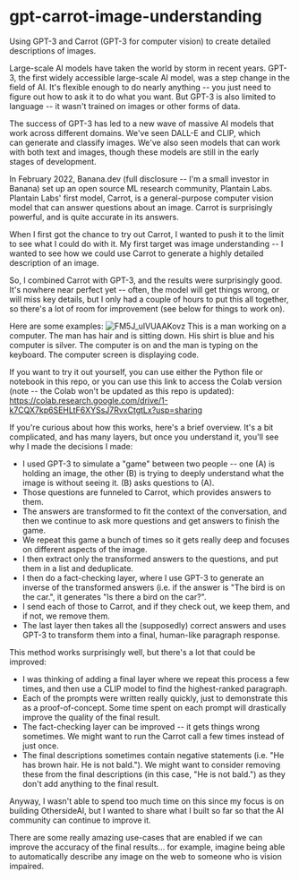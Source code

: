 # gpt-carrot-image-understanding
Using GPT-3 and Carrot (GPT-3 for computer vision) to create detailed descriptions of images.

Large-scale AI models have taken the world by storm in recent years. GPT-3, the first widely accessible large-scale AI model, was a step change in the field of AI. It's flexible enough to do nearly anything -- you just need to figure out how to ask it to do what you want. But GPT-3 is also limited to language -- it wasn't trained on images or other forms of data.

The success of GPT-3 has led to a new wave of massive AI models that work across different domains. We've seen DALL-E and CLIP, which can generate and classify images. We've also seen models that can work with both text and images, though these models are still in the early stages of development.

In February 2022, Banana.dev (full disclosure -- I'm a small investor in Banana) set up an open source ML research community, Plantain Labs. Plantain Labs' first model, Carrot, is a general-purpose computer vision model that can answer questions about an image. Carrot is surprisingly powerful, and is quite accurate in its answers.

When I first got the chance to try out Carrot, I wanted to push it to the limit to see what I could do with it. My first target was image understanding -- I wanted to see how we could use Carrot to generate a highly detailed description of an image.

So, I combined Carrot with GPT-3, and the results were surprisingly good. It's nowhere near perfect yet -- often, the model will get things wrong, or will miss key details, but I only had a couple of hours to put this all together, so there's a lot of room for improvement (see below for things to work on).

Here are some examples:
![FM5J_ulVUAAKovz](https://user-images.githubusercontent.com/41550495/156906534-97242518-a645-4e57-8c2d-a9e34876a3e2.png)
This is a man working on a computer. The man has hair and is sitting down. His shirt is blue and his computer is silver. The computer is on and the man is typing on the keyboard. The computer screen is displaying code.


If you want to try it out yourself, you can use either the Python file or notebook in this repo, or you can use this link to access the Colab version (note -- the Colab won't be updated as this repo is updated): https://colab.research.google.com/drive/1-k7CQX7kp6SEHLtF6XYSsJ7RvxCtgtLx?usp=sharing

If you're curious about how this works, here's a brief overview. It's a bit complicated, and has many layers, but once you understand it, you'll see why I made the decisions I made:
- I used GPT-3 to simulate a "game" between two people -- one (A) is holding an image, the other (B) is trying to deeply understand what the image is without seeing it. (B) asks questions to (A). 
- Those questions are funneled to Carrot, which provides answers to them.
- The answers are transformed to fit the context of the conversation, and then we continue to ask more questions and get answers to finish the game.
- We repeat this game a bunch of times so it gets really deep and focuses on different aspects of the image.
- I then extract only the transformed answers to the questions, and put them in a list and deduplicate.
- I then do a fact-checking layer, where I use GPT-3 to generate an inverse of the transformed answers (i.e. if the answer is "The bird is on the car.", it generates "Is there a bird on the car?".
- I send each of those to Carrot, and if they check out, we keep them, and if not, we remove them.
- The last layer then takes all the (supposedly) correct answers and uses GPT-3 to transform them into a final, human-like paragraph response.

This method works surprisingly well, but there's a lot that could be improved:
- I was thinking of adding a final layer where we repeat this process a few times, and then use a CLIP model to find the highest-ranked paragraph.
- Each of the prompts were written really quickly, just to demonstrate this as a proof-of-concept. Some time spent on each prompt will drastically improve the quality of the final result.
- The fact-checking layer can be improved -- it gets things wrong sometimes. We might want to run the Carrot call a few times instead of just once.
- The final descriptions sometimes contain negative statements (i.e. "He has brown hair. He is not bald."). We might want to consider removing these from the final descriptions (in this case, "He is not bald.") as they don't add anything to the final result.

Anyway, I wasn't able to spend too much time on this since my focus is on building OthersideAI, but I wanted to share what I built so far so that the AI community can continue to improve it. 
  
There are some really amazing use-cases that are enabled if we can improve the accuracy of the final results... for example, imagine being able to automatically describe any image on the web to someone who is vision impaired.

